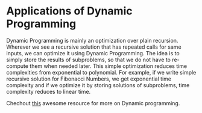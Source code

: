 # Applications of Dynamic Programming
Dynamic Programming is mainly an optimization over plain recursion. Wherever we see a recursive solution that has repeated calls for same inputs,
we can optimize it using Dynamic Programming. The idea is to simply store the results of subproblems, so that we do not have to re-compute them when
needed later. This simple optimization reduces time complexities from exponential to polynomial. For example, if we write simple recursive solution for
Fibonacci Numbers, we get exponential time complexity and if we optimize it by storing solutions of subproblems, time complexity reduces to linear time.

Chechout [this](https://www.geeksforgeeks.org/dynamic-programming/) awesome resource for more on Dynamic programming.
